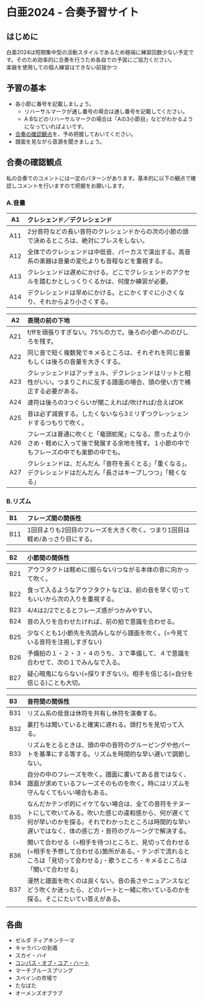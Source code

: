 # 白亜2024 - 合奏予習サイト

## はじめに
白亜2024は短期集中型の活動スタイルであるため極端に練習回数少ない予定です。そのため効率的に合奏を行うため各自での予習にご協力ください。  
楽器を使用しての個人練習はできない前提かつ

## 予習の基本
- 各小節に番号を記載しましょう。
    - リハーサルマークが通し番号の場合は通し番号を記載してください。
    - A Bなどのリハーサルマークの場合は「Aの3小節目」などがわかるようになっていればよいです。
- [合奏の確認観点](#合奏の確認観点)を、予め把握しておいてください。
- 譜面を見ながら音源を聞きましょう。


## 合奏の確認観点

私の合奏でのコメントには一定のパターンがあります。基本的に以下の観点で確認しコメントを行いますので把握をお願いします。

### A.音量

| A1  | クレシェンド／デクレシェンド                                                                           |
| --- | :----------------------------------------------------------------------------------------------------- |
| A11 | 2分音符などの長い音符のクレシェンドからの次の小節の頭で決めるところは、絶対にブレスをしない。          |
| A12 | 全体でのクレシェンドは中低音、パーカスで演出する。高音系の楽器は音量の変化よりも音程などを重視する。   |
| A13 | クレシェンドは遅めにかける。どこでクレシェンドのアクセルを踏むかとしっくりくるかは、何度か練習が必要。 |
| A14 | デクレシェンドは早めにかける。とにかくすぐに小さくなり、それからより小さくする。                       |


| A2  | 表現の前の下地                                                                                                                               |
| --- | :------------------------------------------------------------------------------------------------------------------------------------------- |
| A21 | f/ffを頑張りすぎない。75%の力で。後ろの小節へののびしろを残す。                                                                              |
| A22 | 同じ音で短く複数発でキメるところは、それぞれを同じ音量もしくは後ろの音量を大きくする。                                                       |
| A23 | クレッシェンドはアッチェル、デクレシェンドはリットと相性がいい。つまりこれに反する譜面の場合、頭の使い方で補正する必要がある。               |
| A24 | 連符は後ろの3つぐらいが聞こえれば/吹ければ/合えばOK                                                                                          |
| A25 | 音は必ず減衰する。したくないなら3ミリずつクレッシェンドするつもりで吹く。                                                                    |
| A26 | フレーズは普通に吹くと「竜頭蛇尾」になる。思ったより小さめ・軽めに入って後で発展する余地を残す。１小節の中でもフレーズの中でも楽節の中でも。 |
| A27 | クレシェンドは、だんだん「音符を長くとる」「重くなる」。デクレシェンドはだんだん「長さはキープしつつ」「軽くなる」                           |

### B.リズム

| B1  | フレーズ間の関係性                                                           |
| :-- | :--------------------------------------------------------------------------- |
| B11 | 1回目よりも2回目のフレーズを大きく吹く。つまり1回目は軽め/あっさり目にする。 |


| B2  | 小節間の関係性                                                                         |
| :-- | :------------------------------------------------------------------------------------- |
| B21 | アウフタクトは軽めに(掘らない)つながる本体の音に向かって吹く。                         |
| B22 | 食って入るようなアウフタクトなどは、前の音を早く切ってもいいから次の入りを重視する。   |
| B23 | 4/4は2/2でとるとフレーズ感がつかみやすい。                                             |
| B24 | 音の入りを合わせたければ、前の拍で意識を合わせる。                                     |
| B25 | 少なくとも1小節先を先読みしながら譜面を吹く。(=今見ている音符を注視しすぎない)         |
| B26 | 予備拍の１・２・３・４のうち、３で準備して、４で意識を合わせて、次の１でみんなで入る。 |
| B27 | 疑心暗鬼にならない(=探りすぎない)。相手を信じる(=自分を信じる)ことも大切。             |


| B3  | 音符間の関係性                                                                                                                                                                                                           |
| :-- | :----------------------------------------------------------------------------------------------------------------------------------------------------------------------------------------------------------------------- |
| B31 | リズム系の低音は休符を共有し休符を演奏する。                                                                                                                                                                             |
| B32 | 裏打ちは聞いていると確実に遅れる。頭打ちを見切って入る。                                                                                                                                                                 |
| B33 | リズムをとるときは、頭の中の音符のグルーピングや他パートを基準にする等する。リズムを時間的な早い遅いで調節しない。                                                                                                       |
| B34 | 自分の中のフレーズを吹く。譜面に書いてある音ではなく、譜面が求めているフレーズそのものを吹く。時にはリズムを守んなくてもいい場合もある。                                                                                 |
| B35 | なんだかテンポ的にイケてない場合は、全ての音符をテヌートにして吹いてみる。吹いた感じの違和感から、何が遅くて何が早いのかを探る。それでわかったところは時間的な早い遅いではなく、体の感じ方・音符のグルーングで解決する。 |
| B36 | 聞いて合わせる（=相手を待つ)ところと、見切って合わせる(=相手を予想して合わせる)箇所がある。・テンポで流れるところは「見切って会わせる」・歌うところ・キメるところは「聞いて合わせる」                                    |
| B37 | 漫然と譜面を吹くのは良くない。音の長さやニュアンスなどどう吹くか迷ったら、どのパートと一緒に吹いているのかを探る。そこにたいてい答えがある。                                                                             |
|     |                                                                                                                                                                                                                          |
## 各曲
- ゼルダ ティアキンテーマ
- キャラバンの到着
- スカイ・ハイ
- [コンパス・オブ・ユア・ハート](compass.md)
- マーチブルースプリング
- スペインの市場で
- たなばた
- オーメンズオブラブ